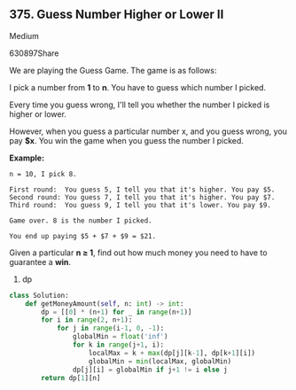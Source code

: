 ## 375. Guess Number Higher or Lower II

Medium

630897Share

We are playing the Guess Game. The game is as follows:

I pick a number from **1** to **n**. You have to guess which number I picked.

Every time you guess wrong, I'll tell you whether the number I picked is higher or lower.

However, when you guess a particular number x, and you guess wrong, you pay **$x**. You win the game when you guess the number I picked.

**Example:**

```
n = 10, I pick 8.

First round:  You guess 5, I tell you that it's higher. You pay $5.
Second round: You guess 7, I tell you that it's higher. You pay $7.
Third round:  You guess 9, I tell you that it's lower. You pay $9.

Game over. 8 is the number I picked.

You end up paying $5 + $7 + $9 = $21.
```

Given a particular **n ≥ 1**, find out how much money you need to have to guarantee a **win**.



1. dp

```python
class Solution:
    def getMoneyAmount(self, n: int) -> int:
        dp = [[0] * (n+1) for _ in range(n+1)]
        for i in range(2, n+1):
            for j in range(i-1, 0, -1):
                globalMin = float('inf')
                for k in range(j+1, i):
                    localMax = k + max(dp[j][k-1], dp[k+1][i])
                    globalMin = min(localMax, globalMin)
                dp[j][i] = globalMin if j+1 != i else j
        return dp[1][n]
```

